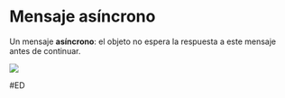 # Mensaje asíncrono
Un mensaje **asíncrono**: el objeto no espera la respuesta a este mensaje antes de continuar.

![](https://i.imgur.com/E2xsQFB.png)

#ED 